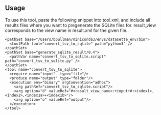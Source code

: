## Usage

To use this tool, paste the following snippet into tool.xml, and include all results files where you want to pregenerate the SQLite files for.  result_view corresponds to the view name in result.xml for the given file.

```
<pathSet base="/Users/bpullman/miniconda3/envs/datasette_env/bin">
  <toolPath tool="convert_tsv_to_sqlite" path="python3" />
</pathSet>
<pathSet base="generate_sqlite_result/0.4">
  <pathVar name="convert_tsv_to_sqlite.script" path="convert_tsv_to_sqlite.py" />
</pathSet>
<tool name="convert_tsv_to_sqlite">
  <require name="input"  type="file"/>
  <produce name="output" type="folder"/>
  <execution env="binary" argConvention="adhoc">
    <arg pathRef="convert_tsv_to_sqlite.script"/>
    <arg option="d" valueRef="#<result_view_name>:+input+#:<index1>,<index2>,<index1a>+<index1b>"/>
    <arg option="o" valueRef="output"/>
  </execution>
</tool>
```
